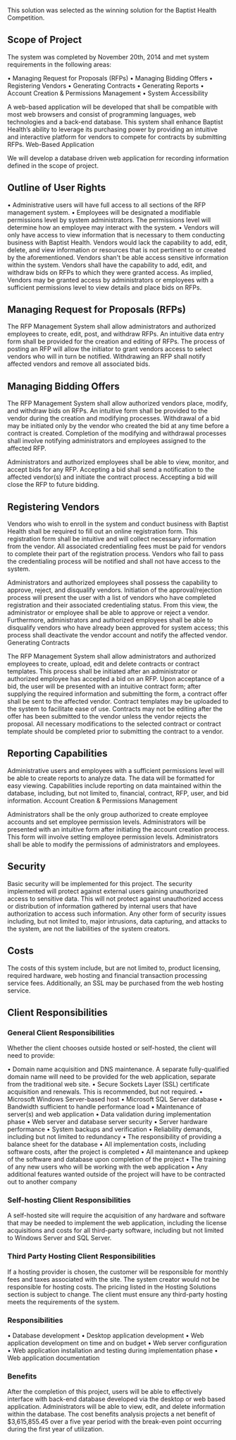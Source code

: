 This solution was selected as the winning solution for the Baptist Health Competition.
## Scope of Project

The system was completed by November 20th, 2014 and met system requirements in the following areas:

• Managing Request for Proposals (RFPs)
• Managing Bidding Offers
• Registering Vendors
• Generating Contracts
• Generating Reports
• Account Creation & Permissions Management
• System Accessibility

A web-based application will be developed that shall be compatible with most web browsers and consist of programming languages, web technologies and a back-end database. This system shall enhance Baptist Health’s ability to leverage its purchasing power by providing an intuitive and interactive platform for vendors to compete for contracts by submitting RFPs.
Web-Based Application

We will develop a database driven web application for recording information defined in the scope of project.
## Outline of User Rights

• Administrative users will have full access to all sections of the RFP management system.
• Employees will be designated a modifiable permissions level by system administrators. The permissions level will determine how an employee may interact with the system.
• Vendors will only have access to view information that is necessary to them conducting business with Baptist Health. Vendors would lack the capability to add, edit, delete, and view information or resources that is not pertinent to or created by the aforementioned. Vendors shan't be able access sensitive information within the system. Vendors shall have the capability to add, edit, and withdraw bids on RFPs to which they were granted access. As implied, Vendors may be granted access by administrators or employees with a sufficient permissions level to view details and place bids on RFPs.

## Managing Request for Proposals (RFPs)

The RFP Management System shall allow administrators and authorized employees to create, edit, post, and withdraw RFPs. An intuitive data entry form shall be provided for the creation and editing of RFPs. The process of posting an RFP will allow the initiator to grant vendors access to select vendors who will in turn be notified. Withdrawing an RFP shall notify affected vendors and remove all associated bids.

## Managing Bidding Offers

The RFP Management System shall allow authorized vendors place, modify, and withdraw bids on RFPs. An intuitive form shall be provided to the vendor during the creation and modifying processes. Withdrawal of a bid may be initiated only by the vendor who created the bid at any time before a contract is created. Completion of the modifying and withdrawal processes shall involve notifying administrators and employees assigned to the affected RFP.

Administrators and authorized employees shall be able to view, monitor, and accept bids for any RFP. Accepting a bid shall send a notification to the affected vendor(s) and initiate the contract process. Accepting a bid will close the RFP to future bidding.

## Registering Vendors

Vendors who wish to enroll in the system and conduct business with Baptist Health shall be required to fill out an online registration form. This registration form shall be intuitive and will collect necessary information from the vendor. All associated credentialing fees must be paid for vendors to complete their part of the registration process. Vendors who fail to pass the credentialing process will be notified and shall not have access to the system.

Administrators and authorized employees shall possess the capability to approve, reject, and disqualify vendors. Initiation of the approval/rejection process will present the user with a list of vendors who have completed registration and their associated credentialing status. From this view, the administrator or employee shall be able to approve or reject a vendor. Furthermore, administrators and authorized employees shall be able to disqualify vendors who have already been approved for system access; this process shall deactivate the vendor account and notify the affected vendor.
Generating Contracts

The RFP Management System shall allow administrators and authorized employees to create, upload, edit and delete contracts or contract templates. This process shall be initiated after an administrator or authorized employee has accepted a bid on an RFP. Upon acceptance of a bid, the user will be presented with an intuitive contract form; after supplying the required information and submitting the form, a contract offer shall be sent to the affected vendor. Contract templates may be uploaded to the system to facilitate ease of use. Contracts may not be editing after the offer has been submitted to the vendor unless the vendor rejects the proposal. All necessary modifications to the selected contract or contract template should be completed prior to submitting the contract to a vendor.

## Reporting Capabilities

Administrative users and employees with a sufficient permissions level will be able to create reports to analyze data. The data will be formatted for easy viewing. Capabilities include reporting on data maintained within the database, including, but not limited to, financial, contract, RFP, user, and bid information.
Account Creation & Permissions Management

Administrators shall be the only group authorized to create employee accounts and set employee permission levels. Administrators will be presented with an intuitive form after initiating the account creation process. This form will involve setting employee permission levels. Administrators shall be able to modify the permissions of administrators and employees.

## Security

Basic security will be implemented for this project. The security implemented will protect against external users gaining unauthorized access to sensitive data. This will not protect against unauthorized access or distribution of information gathered by internal users that have authorization to access such information. Any other form of security issues including, but not limited to, major intrusions, data capturing, and attacks to the system, are not the liabilities of the system creators.

## Costs

The costs of this system include, but are not limited to, product licensing, required hardware, web hosting and financial transaction processing service fees. Additionally, an SSL may be purchased from the web hosting service.

## Client Responsibilities
### General Client Responsibilities

Whether the client chooses outside hosted or self-hosted, the client will need to provide:

• Domain name acquisition and DNS maintenance. A separate fully-qualified domain name will need to be provided for the web application, separate from the traditional web site.
• Secure Sockets Layer (SSL) certificate acquisition and renewals. This is recommended, but not required.
• Microsoft Windows Server-based host
• Microsoft SQL Server database
• Bandwidth sufficient to handle performance load
• Maintenance of server(s) and web application
• Data validation during implementation phase
• Web server and database server security
• Server hardware performance
• System backups and verification
• Reliability demands, including but not limited to redundancy
• The responsibility of providing a balance sheet for the database
• All implementation costs, including software costs, after the project is completed
• All maintenance and upkeep of the software and database upon completion of the project
• The training of any new users who will be working with the web application
• Any additional features wanted outside of the project will have to be contracted out to another company

### Self-hosting Client Responsibilities

A self-hosted site will require the acquisition of any hardware and software that may be needed to implement the web application, including the license acquisitions and costs for all third-party software, including but not limited to Windows Server and SQL Server.

### Third Party Hosting Client Responsibilities

If a hosting provider is chosen, the customer will be responsible for monthly fees and taxes associated with the site. The system creator would not be responsible for hosting costs. The pricing listed in the Hosting Solutions section is subject to change. The client must ensure any third-party hosting meets the requirements of the system.

### Responsibilities

• Database development
• Desktop application development
• Web application development on time and on budget
• Web server configuration
• Web application installation and testing during implementation phase
• Web application documentation

### Benefits

After the completion of this project, users will be able to effectively interface with back-end database developed via the desktop or web based application. Administrators will be able to view, edit, and delete information within the database. The cost benefits analysis projects a net benefit of $3,615,855.45 over a five year period with the break-even point occurring during the first year of utilization. 
